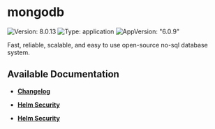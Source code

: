 # mongodb

![Version: 8.0.13](https://img.shields.io/badge/Version-8.0.13-informational?style=flat-square) ![Type: application](https://img.shields.io/badge/Type-application-informational?style=flat-square) ![AppVersion: "6.0.9"](https://img.shields.io/badge/AppVersion-"6.0.9"-informational?style=flat-square)

Fast, reliable, scalable, and easy to use open-source no-sql database system.

## Available Documentation

- [**Changelog**](CHANGELOG)

- [**Helm Security**](container-security)

- [**Helm Security**](helm-security)

